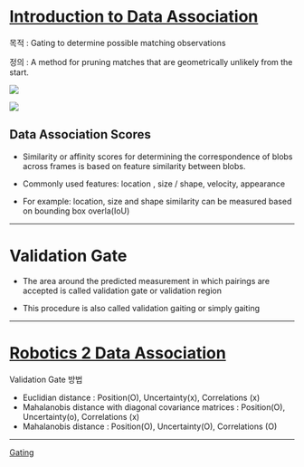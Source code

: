 # [Introduction to Data Association](http://www.cse.psu.edu/~rtc12/CSE598C/datassocPart1.pdf)

목적 : Gating to determine possible matching observations

정의 : A method for pruning matches that are geometrically unlikely from the start.


![](https://i.imgur.com/c2uEroB.png)

![](https://i.imgur.com/26AA2O4.png)

## Data Association Scores

- Similarity or affinity scores for determining the correspondence of blobs across frames is based on feature similarity between blobs.

- Commonly used features: location , size / shape, velocity, appearance

- For example: location, size and shape similarity can be measured based on bounding box overla(IoU)

---

# Validation Gate 

- The area around the predicted measurement in which pairings are accepted is called validation gate or validation region

- This procedure is also called validation gaiting or simply gaiting 




---
# [Robotics 2 Data Association](http://ais.informatik.uni-freiburg.de/teaching/ws09/robotics2/pdfs/rob2-11-dataassociation.pdf)

Validation Gate 방법 
 - Euclidian distance : Position(O), Uncertainty(x), Correlations (x)
 - Mahalanobis distance with diagonal covariance matrices : Position(O), Uncertainty(o), Correlations (x)
 - Mahalanobis distance : Position(O), Uncertainty(O), Correlations (O)
 
 


---

[Gating](http://srl.informatik.uni-freiburg.de/teachingdir/ws13/slides/11-TemporalReasoning-3.pdf)
